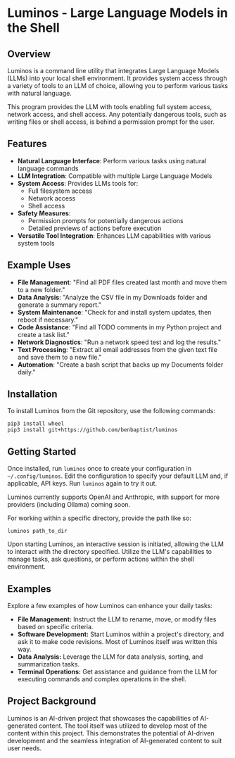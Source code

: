 # Luminos - Large Language Models in the Shell

## Overview

Luminos is a command line utility that integrates Large Language Models (LLMs) into your local shell environment. It provides system access through a variety of tools to an LLM of choice, allowing you to perform various tasks with natural language. 

This program provides the LLM with tools enabling full system access, network access, and shell access. Any potentially dangerous tools, such as writing files or shell access, is behind a permission prompt for the user.

## Features

- **Natural Language Interface**: Perform various tasks using natural language commands
- **LLM Integration**: Compatible with multiple Large Language Models
- **System Access**: Provides LLMs tools for:
  - Full filesystem access
  - Network access
  - Shell access
- **Safety Measures**:
  - Permission prompts for potentially dangerous actions
  - Detailed previews of actions before execution
- **Versatile Tool Integration**: Enhances LLM capabilities with various system tools

## Example Uses

- **File Management**: "Find all PDF files created last month and move them to a new folder."
- **Data Analysis**: "Analyze the CSV file in my Downloads folder and generate a summary report."
- **System Maintenance**: "Check for and install system updates, then reboot if necessary."
- **Code Assistance**: "Find all TODO comments in my Python project and create a task list."
- **Network Diagnostics**: "Run a network speed test and log the results."
- **Text Processing**: "Extract all email addresses from the given text file and save them to a new file."
- **Automation**: "Create a bash script that backs up my Documents folder daily."

## Installation
To install Luminos from the Git repository, use the following commands:

```
pip3 install wheel
pip3 install git+https://github.com/benbaptist/luminos
```

## Getting Started

Once installed, run `luminos` once to create your configuration in `~/.config/luminos`. Edit the configuration to specify your default LLM and, if applicable, API keys. Run `luminos` again to try it out.

Luminos currently supports OpenAI and Anthropic, with support for more providers (including Ollama) coming soon. 

For working within a specific directory, provide the path like so:

```
luminos path_to_dir
```

Upon starting Luminos, an interactive session is initiated, allowing the LLM to interact with the directory specified. Utilize the LLM's capabilities to manage tasks, ask questions, or perform actions within the shell environment.

## Examples

Explore a few examples of how Luminos can enhance your daily tasks:

- **File Management:** Instruct the LLM to rename, move, or modify files based on specific criteria.
- **Software Development:** Start Luminos within a project's directory, and ask it to make code revisions. Most of Luminos itself was written this way.
- **Data Analysis:** Leverage the LLM for data analysis, sorting, and summarization tasks.
- **Terminal Operations:** Get assistance and guidance from the LLM for executing commands and complex operations in the shell.

## Project Background

Luminos is an AI-driven project that showcases the capabilities of AI-generated content. The tool itself was utilized to develop most of the content within this project. This demonstrates the potential of AI-driven development and the seamless integration of AI-generated content to suit user needs.
